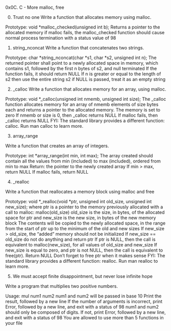 0x0C. C - More malloc, free

0. Trust no one
Write a function that allocates memory using malloc.

Prototype: void *malloc_checked(unsigned int b);
Returns a pointer to the allocated memory
if malloc fails, the malloc_checked function should cause normal process termination with a status value of 98

1. string_nconcat
Write a function that concatenates two strings.

Prototype: char *string_nconcat(char *s1, char *s2, unsigned int n);
The returned pointer shall point to a newly allocated space in memory, which contains s1, followed by the first n bytes of s2, and null terminated
If the function fails, it should return NULL
If n is greater or equal to the length of s2 then use the entire string s2
if NULL is passed, treat it as an empty string

2. _calloc
Write a function that allocates memory for an array, using malloc.

Prototype: void *_calloc(unsigned int nmemb, unsigned int size);
The _calloc function allocates memory for an array of nmemb elements of size bytes each and returns a pointer to the allocated memory.
The memory is set to zero
If nmemb or size is 0, then _calloc returns NULL
If malloc fails, then _calloc returns NULL
FYI: The standard library provides a different function: calloc. Run man calloc to learn more.

3. array_range

Write a function that creates an array of integers.

Prototype: int *array_range(int min, int max);
The array created should contain all the values from min (included) to max (included), ordered from min to max
Return: the pointer to the newly created array
If min > max, return NULL
If malloc fails, return NULL

4. _realloc

Write a function that reallocates a memory block using malloc and free

Prototype: void *_realloc(void *ptr, unsigned int old_size, unsigned int new_size);
where ptr is a pointer to the memory previously allocated with a call to malloc: malloc(old_size)
old_size is the size, in bytes, of the allocated space for ptr
and new_size is the new size, in bytes of the new memory block
The contents will be copied to the newly allocated space, in the range from the start of ptr up to the minimum of the old and new sizes
If new_size > old_size, the “added” memory should not be initialized
If new_size == old_size do not do anything and return ptr
If ptr is NULL, then the call is equivalent to malloc(new_size), for all values of old_size and new_size
If new_size is equal to zero, and ptr is not NULL, then the call is equivalent to free(ptr). Return NULL
Don’t forget to free ptr when it makes sense
FYI: The standard library provides a different function: realloc. Run man realloc to learn more.

5. We must accept finite disappointment, but never lose infinite hope

Write a program that multiplies two positive numbers.

Usage: mul num1 num2
num1 and num2 will be passed in base 10
Print the result, followed by a new line
If the number of arguments is incorrect, print Error, followed by a new line, and exit with a status of 98
num1 and num2 should only be composed of digits. If not, print Error, followed by a new line, and exit with a status of 98
You are allowed to use more than 5 functions in your file
